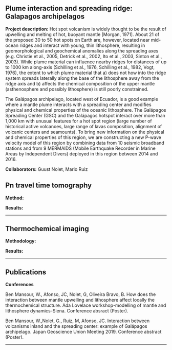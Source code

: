 ## Plume interaction and spreading ridge: Galapagos archipelagos

**Project description:** Hot spot volcanism is widely thought to be the result of upwelling and melting of hot, buoyant mantle [Morgan, 1971]. About 21 of the proposed 30 to 50 hot spots on Earth are, however, located near mid-ocean ridges and interact with young, thin lithosphere, resulting in geomorphological and geochemical anomalies along the spreading axes (e.g. Christie et al., 2005, Detrick et al., 2002, Ito et al., 2003, Sinton et al., 2003). While plume material can influence nearby ridges for distances of up to 1000 km along-axis (Schilling et al., 1976, Schilling et al., 1982, Vogt, 1976), the extent to which plume material that a) does not how into the ridge system spreads laterally along the base of the lithosphere away from the ridge axis and b) affects the chemical composition of the upper mantle (asthenosphere and possibly lithosphere) is still poorly constrained.

The Galápagos archipelago, located west of Ecuador, is a good example where a mantle plume interacts with a spreading center and modifies physical and chemical properties of the oceanic lithosphere. The Galápagos Spreading Center (GSC) and the Galápagos hotspot interact over more than 1,000 km with unusual features for a hot spot region (large number of historical active volcanoes, large range of lavas composition, alignment of volcanic centers and seamounts). To bring new information on the physical and chemical properties of this region, we are constructing a new P-wave velocity model of this region by combining data from 10 seismic broadband stations and from 9 MERMAIDS (Mobile Earthquake Recorder in Marine Areas by Independent Divers) deployed in this region between 2014 and 2016. 

**Collaborators:** Guust Nolet, Mario Ruiz

## Pn travel time tomography


**Method:**

**Results:**

---

## Thermochemical imaging

**Methodology:**

**Results:**

---

## Publications


**Conferences**

Ben Mansour, W., Afonso, JC, Nolet, G, Oliveira Bravo, B. How does the interaction between mantle upwelling and lithosphere affect locally the thermochemical structure. Ada Lovelace workshop-modelling of mantle and lithosphere dynamics-Siena. Conference absract (Poster).

Ben Mansour, W.,Nolet, G., Ruiz, M, Afonso, JC. Interaction between volcanisms inland and the spreading center: example of Galápagos archipelago. Japan Geoscience Union Meeting 2019. Conference abstract (Poster).



---
